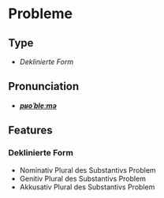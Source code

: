 # Probleme
## Type
- _Deklinierte Form_
## Pronunciation
- **_[pʁoˈbleːmə](https://commons.wikimedia.org/wiki/File:De-Probleme.ogg)_**
## Features
### Deklinierte Form
- Nominativ Plural des Substantivs Problem
- Genitiv Plural des Substantivs Problem
- Akkusativ Plural des Substantivs Problem
